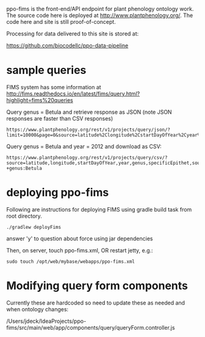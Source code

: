 ppo-fims is the front-end/API endpoint for plant phenology ontology work.  The source code here is deployed at  http://www.plantphenology.org/.   The code here and site is still proof-of-concept.  

Processing for data delivered to this site is stored at:

https://github.com/biocodellc/ppo-data-pipeline


# sample queries

FIMS system has some information at http://fims.readthedocs.io/en/latest/fims/query.html?highlight=fims%20queries

Query  genus = Betula and retrieve response as JSON (note JSON responses are faster than CSV responses)
```
https://www.plantphenology.org/rest/v1/projects/query/json/?limit=10000&page=0&source=latitude%2Clongitude%2CstartDayOfYear%2Cyear%2Cgenus%2CspecificEpithet%2Csource&q=genus:Betula
```

Query  genus = Betula  and year = 2012 and download as CSV:
```
https://www.plantphenology.org/rest/v1/projects/query/csv/?source=latitude,longitude,startDayOfYear,year,genus,specificEpithet,source&q=+year:2012 +genus:Betula
```

# deploying ppo-fims

Following are instructions for deploying FIMS using gradle build task from root directory.
```
./gradlew deployFims   
```
answer 'y' to question about force using jar dependencies

Then, on server, touch ppo-fims.xml, OR restart jetty, e.g.:
```
sudo touch /opt/web/mybase/webapps/ppo-fims.xml
```

# Modifying query form components
Currently these are hardcoded so need to update these as needed and when ontology changes:

/Users/jdeck/IdeaProjects/ppo-fims/src/main/web/app/components/query/queryForm.controller.js 
